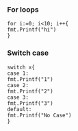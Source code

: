 ### For loops

```
for i:=0; i<10; i++{
fmt.Printf("hi")
}
```

### Switch case

```
switch x{
case 1:
fmt.Printf("1")
case 2:
fmt.Printf("2")
case 3:
fmt.Printf("3")
default:
fmt.Printf("No Case")
}
```

